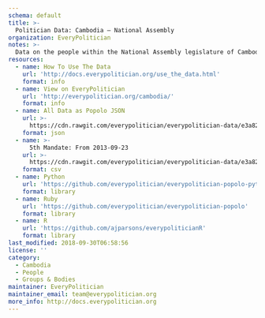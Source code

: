 ```yaml
---
schema: default
title: >-
  Politician Data: Cambodia — National Assembly
organization: EveryPolitician
notes: >-
  Data on the people within the National Assembly legislature of Cambodia.
resources:
  - name: How To Use The Data
    url: 'http://docs.everypolitician.org/use_the_data.html'
    format: info
  - name: View on EveryPolitician
    url: 'http://everypolitician.org/cambodia/'
    format: info
  - name: All Data as Popolo JSON
    url: >-
      https://cdn.rawgit.com/everypolitician/everypolitician-data/e3a829d7f6f43f0430c94944d0adb47a63cfa536/data/Cambodia/National_Assembly/ep-popolo-v1.0.json
    format: json
  - name: >-
      5th Mandate: From 2013-09-23
    url: >-
      https://cdn.rawgit.com/everypolitician/everypolitician-data/e3a829d7f6f43f0430c94944d0adb47a63cfa536/data/Cambodia/National_Assembly/term-5.csv
    format: csv
  - name: Python
    url: 'https://github.com/everypolitician/everypolitician-popolo-python'
    format: library
  - name: Ruby
    url: 'https://github.com/everypolitician/everypolitician-popolo'
    format: library
  - name: R
    url: 'https://github.com/ajparsons/everypoliticianR'
    format: library
last_modified: 2018-09-30T06:58:56
license: ''
category:
  - Cambodia
  - People
  - Groups & Bodies
maintainer: EveryPolitician
maintainer_email: team@everypolitician.org
more_info: http://docs.everypolitician.org
---
```

